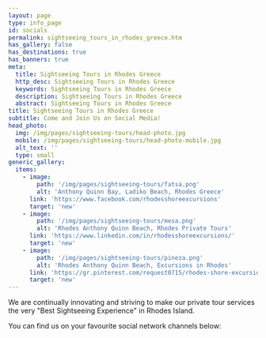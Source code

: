 ```yaml
---
layout: page
type: info_page
id: socials
permalink: sightseeing_tours_in_rhodes_greece.htm
has_gallery: false
has_destinations: true
has_banners: true
meta:
  title: Sightseeing Tours in Rhodes Greece
  http_desc: Sightseeing Tours in Rhodes Greece
  keywords: Sightseeing Tours in Rhodes Greece
  description: Sightseeing Tours in Rhodes Greece
  abstract: Sightseeing Tours in Rhodes Greece
title: Sightseeing Tours in Rhodes Greece
subtitle: Come and Join Us on Social Media!
head_photo:
  img: /img/pages/sightseeing-tours/head-photo.jpg
  mobile: /img/pages/sightseeing-tours/head-photo-mobile.jpg
  alt_text: ''
  type: small
generic_gallery:
  items:
    - image:
        path: '/img/pages/sightseeing-tours/fatsa.png'
        alt: 'Anthony Quinn Bay, Ladiko Beach, Rhodes Greece'
      link: 'https://www.facebook.com/rhodesshoreexcursions'
      target: 'new'
    - image:
        path: '/img/pages/sightseeing-tours/mesa.png'
        alt: 'Rhodes Anthony Quinn Beach, Rhodes Private Tours'
      link: 'https://www.linkedin.com/in/rhodesshoreexcursions/'
      target: 'new'
    - image:
        path: '/img/pages/sightseeing-tours/pineza.png'
        alt: 'Rhodes Anthony Quinn Beach, Excursions in Rhodes'
      link: 'https://gr.pinterest.com/request0715/rhodes-shore-excursions/'
      target: 'new'
---
```

We are continually innovating and striving to make our private tour services the very "Best Sightseeing Experience" in Rhodes Island.

You can find us on your favourite social network channels below:
